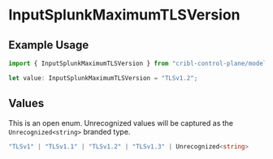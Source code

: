 # InputSplunkMaximumTLSVersion

## Example Usage

```typescript
import { InputSplunkMaximumTLSVersion } from "cribl-control-plane/models";

let value: InputSplunkMaximumTLSVersion = "TLSv1.2";
```

## Values

This is an open enum. Unrecognized values will be captured as the `Unrecognized<string>` branded type.

```typescript
"TLSv1" | "TLSv1.1" | "TLSv1.2" | "TLSv1.3" | Unrecognized<string>
```